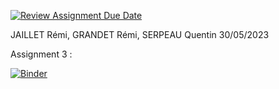 [![Review Assignment Due Date](https://classroom.github.com/assets/deadline-readme-button-24ddc0f5d75046c5622901739e7c5dd533143b0c8e959d652212380cedb1ea36.svg)](https://classroom.github.com/a/XR32Fbwz)

JAILLET Rémi, GRANDET Rémi, SERPEAU Quentin
30/05/2023

Assignment 3 : 

[![Binder](https://mybinder.org/badge_logo.svg)](https://mybinder.org/v2/gh/dm4bem-2023/3-simulate-step-response-jaillet_serpeau1/HEAD)
